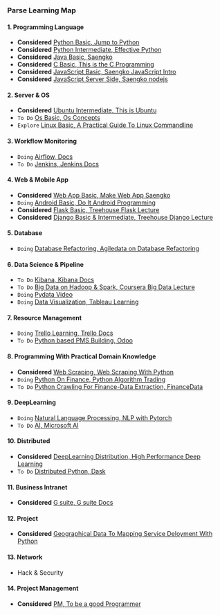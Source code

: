 ### Parse Learning Map

#### 1. Programming Language
  - **Considered** [Python Basic, Jump to Python](https://wikidocs.net/book/1)
  - **Considered** [Python Intermediate, Effective Python](https://legacy.gitbook.com/book/hacktec/effective-python/details)
  - **Considered** [Java Basic, Saengko](https://www.youtube.com/watch?v=qR90tdW0Hbo&list=PLuHgQVnccGMCeAy-2-llhw3nWoQKUvQck)
  - **Considered** [C Basic, This is the C Programming](https://www.youtube.com/watch?v=wWJ3koUPPG4&list=PLVsNizTWUw7EYNg_fyTEFYgd84p2uK-aS)
  - **Considered** [JavaScript Basic, Saengko JavaScript Intro](https://www.youtube.com/watch?v=PZIPsKgWJiw&list=PLuHgQVnccGMA4uSig3hCjl7wTDeyIeZVU)
  - **Considered**  [JavaScript Server Side, Saengko nodejs](https://www.youtube.com/watch?v=AkMjAlHwCy0&list=PLuHgQVnccGMBnrdKRODJmbH7UZ2A48LBK)
  
#### 2. Server & OS
  - **Considered** [Ubuntu Intermediate, This is Ubuntu](https://www.youtube.com/watch?v=GXfrReZ7_Og)
  - `To Do` [Os Basic, Os Concepts](https://medium.com/the-aspiring-programmer-journal/the-10-operating-system-concepts-software-developers-need-to-remember-480d0734d710)
  - `Explore` [Linux Basic, A Practical Guide To Linux Commandline](http://www.asfa.k12.al.us/ourpages/auto/2016/8/10/55689107/A-Practical-Guide-to-Linux-Commands-Editors-and-Shell-Programming-2nd-Edition.pdf)
  
#### 3. Workflow Monitoring
  - `Doing` [Airflow, Docs](https://airflow.apache.org/)
  - `To Do` [Jenkins, Jenkins Docs](https://jenkins.io/doc/)
  
#### 4. Web & Mobile App
  - **Considered** [Web App Basic, Make Web App Saengko](https://opentutorials.org/course/1688)
  - `Doing` [Android Basic, Do It Android Programming](https://www.youtube.com/watch?v=9J5Z_pyqP_s&list=PLG7te9eYUi7sj1mAKtunTzO7s_jPxez-e)
  - **Considered** [Flask Basic, Treehouse Flask Lecture](https://www.google.co.kr/search?q=treehouse+flask&rlz=1C5CHFA_enKR787KR788&oq=treehouse+flask&aqs=chrome..69i57j0.4749j0j7&sourceid=chrome&ie=UTF-8)
  - **Considered** [Django Basic & Intermediate, Treehouse Django Lecture](https://teamtreehouse.com/library/django-basics)
  
#### 5. Database 
  - `Doing` [Database Refactoring, Agiledata on Database Refactoring](http://www.agiledata.org/essays/databaseRefactoring.html)
  
#### 6. Data Science & Pipeline 
  - `To Do` [Kibana, Kibana Docs](https://www.elastic.co/learn)
  - `To Do` [Big Data on Hadoop & Spark, Coursera Big Data Lecture](https://www.coursera.org/specializations/big-data)
  - `Doing` [Pydata Video](https://www.youtube.com/user/PyDataTV)
  - `Doing` [Data Visualization, Tableau Learning](https://www.tableau.com/learn)
  
#### 7. Resource Management
  - `Doing` [Trello Learning, Trello Docs](https://trello.com/b/lqGdpm0H/learning-trello)
  - `To Do` [Python based PMS Building, Odoo](https://www.odoo.com/)

#### 8. Programming With Practical Domain Knowledge
  - **Considered** [Web Scraping, Web Scraping With Python](http://index-of.es/Varios/Ryan%20Mitchell-Web%20Scraping%20with%20Python_%20Collecting%20Data%20from%20the%20Modern%20Web-O'Reilly%20Media%20(2015).pdf)
  - `Doing` [Python On Finance, Python Algorithm Trading](https://wikidocs.net/book/110)
  - `To Do` [Python Crawling For Finance-Data Extraction, FinanceData](https://www.facebook.com/financedata/)
  
#### 9. DeepLearning
  - `Doing` [Natural Language Processing, NLP with Pytorch](https://kh-kim.gitbook.io/natural-language-processing-with-pytorch/natural-language-processing-with-deeplearning/deeplearning)
  - `To Do` [AI, Microsoft AI](https://academy.microsoft.com/en-us/tracks/artificial-intelligence/)
  
#### 10. Distributed 
  - **Considered** [DeepLearning Distribution, High Performance Deep Learning](http://www.hoti.org/tutorials/HOTI25_Tutorial_1b.pdf)
  - `To Do` [Distributed Python, Dask](https://dask.pydata.org/en/latest/install.html)
  
#### 11. Business Intranet
  - **Considered** [G suite, G suite Docs](https://gsuite.google.com/)

#### 12. Project
  - **Considered** [Geographical Data To Mapping Service Deloyment With Python](http://kadensungbincho.com/)

#### 13. Network 
  - Hack & Security
  
#### 14. Project Management
  - **Considered** [PM, To be a good Programmer](https://www.youtube.com/watch?v=fHyTA-UIcqs)
